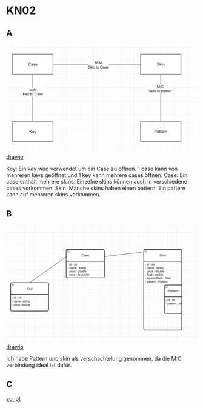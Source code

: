# KN02
## A
![img](KN02_A_1.png)
[drawio]()

Key: Ein key wird verwendet um ein Case zu öffnen. 1 case kann von mehreren keys geöffnet und 1 key kann mehrere cases öffnen.
Case: Ein case enthält mehrere skins. Einzelne skins können auch in verschiedene cases vorkommen.
Skin: Manche skins haben einen pattern. Ein pattern kann auf mehreren skins vorkommen.
## B
![img](KN02_B_1.png)
[drawio]()

Ich habe Pattern und skin als verschachtelung genommen, da die M:C verbindung ideal ist dafür. 

## C
[script]()
